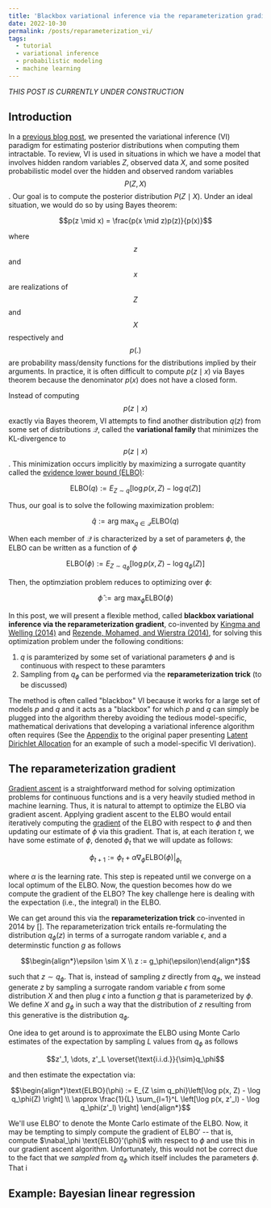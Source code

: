 ```yaml
---
title: 'Blackbox variational inference via the reparameterization gradient'
date: 2022-10-30
permalink: /posts/reparameterization_vi/
tags:
  - tutorial
  - variational inference
  - probabilistic modeling
  - machine learning
---
```


_THIS POST IS CURRENTLY UNDER CONSTRUCTION_

Introduction
------------

In a [previous blog post](https://mbernste.github.io/posts/variational_inference/), we presented the variational inference (VI) paradigm for estimating posterior distributions when computing them intractable. To review, VI is used in situations in which we have a model that involves hidden random variables $Z$, observed data $X$, and some posited probabilistic model over the hidden and observed random variables $$P(Z, X)$$. Our goal is to compute the posterior distribution $P(Z \mid X)$. Under an ideal situation, we would do so by using Bayes theorem:

$$p(z \mid x) = \frac{p(x \mid z)p(z)}{p(x)}$$

where $$z$$ and $$x$$ are realizations of $$Z$$ and $$X$$ respectively and $$p(.)$$ are probability mass/density functions for the distributions implied by their arguments.  In practice, it is often difficult to compute $p(z \mid x)$ via Bayes theorem because the denominator $p(x)$ does not have a closed form. 

Instead of computing $$p(z \mid x)$$ exactly via Bayes theorem, VI attempts to find another distribution $q(z)$ from some set of distributions $\mathcal{Q}$, called the **variational family** that minimizes the KL-divergence to $$p(z \mid x)$$. This minimization occurs implicitly by maximizing a surrogate quantity called the [evidence lower bound (ELBO)](https://mbernste.github.io/posts/elbo/):

$$\text{ELBO}(q) :=  E_{Z \sim q}\left[\log p(x, Z) - \log q(Z) \right]$$

Thus, our goal is to solve the following maximization problem:

$$\hat{q} := \text{arg max}_{q \in \mathcal{Q}} \text{ELBO}(q)$$

When each member of $\mathcal{Q}$ is characterized by a set of parameters $\phi$, the ELBO can be written as a function of $\phi$

$$\text{ELBO}(\phi) :=  E_{Z \sim q_\phi}\left[\log p(x, Z) - \log q_\phi(Z) \right]$$

Then, the optimziation problem reduces to optimizing over $\phi$:

$$\hat{\phi} := \text{arg max}_{\phi} \text{ELBO}(\phi)$$

In this post, we will present a flexible method, called **blackbox variational inference via the reparameterization gradient**, co-invented by [Kingma and Welling (2014)](https://arxiv.org/abs/1312.6114) and [Rezende, Mohamed, and Wierstra (2014)](https://arxiv.org/abs/1401.4082), for solving this optimization problem under the following conditions:
1. $q$ is paramterized by some set of variational parameters $\phi$ and is continuous with respect to these paramters
2. Sampling from $q_\phi$ can be performed via the **reparameterization trick** (to be discussed)

The method is often called "blackbox" VI because it works for a large set of models $p$ and $q$ and it acts as a "blackbox" for which $p$ and $q$ can simply be plugged into the algorithm thereby avoiding the tedious model-specific, mathematical derivations that developing a variational inference algorithm often requires (See the [Appendix](https://www.jmlr.org/papers/volume3/blei03a/blei03a.pdf) to the original paper presenting [Latent Dirichlet Allocation](https://en.wikipedia.org/wiki/Latent_Dirichlet_allocation) for an example of such a model-specific VI derivation).

The reparameterization gradient
-------------------------------

[Gradient ascent](https://en.wikipedia.org/wiki/Gradient_descent) is a straightforward method for solving optimization problems for continuous functions and is a very heavily studied method in machine learning. Thus, it is natural to attempt to optimize the ELBO via gradient ascent. Applying gradient ascent to the ELBO would entail iteratively computing the [gradient](https://en.wikipedia.org/wiki/Gradient) of the ELBO with respect to $\phi$ and then  updating our estimate of $\phi$ via this gradient. That is, at each iteration $t$, we have some estimate of $\phi$, denoted $\phi_t$ that we will update as follows:

$$\phi_{t+1} := \phi_t + \alpha \nabla_\phi \left. \text{ELBO}(\phi) \right|_{\phi_t}$$

where $\alpha$ is the learning rate. This step is repeated until we converge on a local optimum of the ELBO. Now, the question becomes how do we compute the gradient of the ELBO? The key challenge here is dealing with the expectation (i.e., the integral) in the ELBO. 

We can get around this via the **reparameterization trick** co-invented in 2014 by []. The reparameterization trick entails re-formulating the distribution $q_\phi(z)$ in terms of a surrogate random variable $\epsilon$, and a determinstic function $g$ as follows

$$\begin{align*}\epsilon \sim X \\ z := g_\phi(\epsilon)\end{align*}$$

such that $z \sim q_\phi$. That is, instead of sampling $z$ directly from $q_\phi$, we instead generate $z$ by sampling a surrogate random variable $\epsilon$ from some distribution $X$ and then plug $\epsilon$ into a function $g$ that is parameterized by $\phi$. We define $X$ and $g_\phi$ in such a way that the distribution of $z$ resulting from this generative is the distribution $q_\phi$.



One idea to get around is to approximate the ELBO using Monte Carlo estimates of the expectation by sampling $L$ values from $q_\phi$ as follows

$$z'_1, \dots, z'_L \overset{\text{i.i.d.}}{\sim}q_\phi$$

and then estimate the expectation via:

$$\begin{align*}\text{ELBO}(\phi) := E_{Z \sim q_phi}\left[\log p(x, Z) - \log q_\phi(Z) \right] \\ \approx \frac{1}{L} \sum_{l=1}^L \left[\log p(x, z'_l) - \log q_\phi(z'_l) \right] \end{align*}$$

We'll use $\text{ELBO}'$ to denote the Monte Carlo estimate of the ELBO. Now, it may be tempting to simply compute the gradient of $\text{ELBO}'$ -- that is, compute $\nabal_\phi \text{ELBO}'(\phi)$ with respect to $\phi$ and use this in our gradient ascent algorithm. Unfortunately, this would not be correct due to the fact that we _sampled_ from $q_\phi$ which itself includes the parameters $\phi$. That i 




Example: Bayesian linear regression
-----------------------------------
